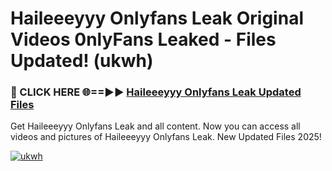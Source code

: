 # Haileeeyyy Onlyfans Leak Original Videos 0nlyFans Leaked - Files Updated! (ukwh)

<h3>🔴 CLICK HERE 🌐==►► <a href="https://tinyurl.com/2jnfzry5" rel="nofollow">Haileeeyyy Onlyfans Leak Updated Files</a></h3>

Get Haileeeyyy Onlyfans Leak and all content. Now you can access all videos and pictures of Haileeeyyy Onlyfans Leak. New Updated Files 2025!

[![ukwh](https://i.imgur.com/GyGTBgg.gif)](https://tinyurl.com/2jnfzry5)

